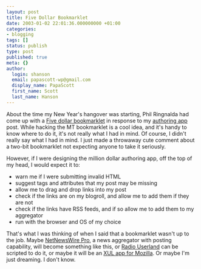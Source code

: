 ```yaml
---
layout: post
title: Five Dollar Bookmarklet
date: 2003-01-02 22:01:36.000000000 +01:00
categories:
- blogging
tags: []
status: publish
type: post
published: true
meta: {}
author:
  login: shanson
  email: papascott-wp@gmail.com
  display_name: PapaScott
  first_name: Scott
  last_name: Hanson
---
```

<p>About the time my New Year's hangover was starting, Phil Ringnalda had come up with a <a title="phil ringnalda dot com: Five dollar bookmarklet" href="http://philringnalda.com/archives/002438.php">Five dollar bookmarklet</a> in response to my <a href="http://www.papascott.de/2002/12/31/2056.php">authoring app</a> post. While hacking the MT bookmarklet is a cool idea, and it's handy to know where to do it, it's not really what I had in mind. Of course, I didn't really say what I had in mind. I just made a throwaway cute comment about a two-bit bookmarklet not expecting anyone to take it seriously. </p>
<p>However, if I were designing the million dollar authoring app, off the top of my head, I would expect it to:</p>
<ul>
<li>warn me if I were submitting invalid HTML</li>
<li>suggest tags and attributes that my post may be missing</li>
<li>allow me to drag and drop links into my post</li>
<li>check if the links are on my blogroll, and allow me to add them if they are not</li>
<li>check if the links have RSS feeds, and if so allow me to add them to my aggregator</li>
<li>run with the browser and OS of my choice</li>
</ul>
<p>That's what I was thinking of when I said that a bookmarklet wasn't up to the job. Maybe <a title="Ranchero Software: NetNewsWire Pro 1.0b4" href="http://ranchero.com/software/netnewswire/probeta/">NetNewsWire Pro</a>, a news aggregator with posting capability, will become something like this, or <a href="http://radio.userland.com/">Radio Userland</a> can be scripted to do it, or maybe it will be an <a href="http://www.oreilly.com/catalog/mozilla/">XUL app for Mozilla</a>. Or maybe I'm just dreaming. I don't know.</p>
